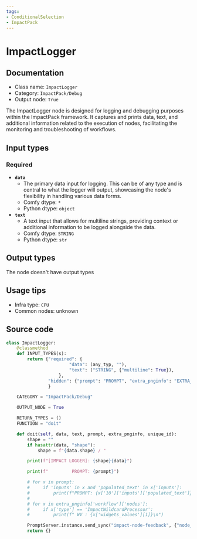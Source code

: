 ```yaml
---
tags:
- ConditionalSelection
- ImpactPack
---
```


# ImpactLogger
## Documentation
- Class name: `ImpactLogger`
- Category: `ImpactPack/Debug`
- Output node: `True`

The ImpactLogger node is designed for logging and debugging purposes within the ImpactPack framework. It captures and prints data, text, and additional information related to the execution of nodes, facilitating the monitoring and troubleshooting of workflows.
## Input types
### Required
- **`data`**
    - The primary data input for logging. This can be of any type and is central to what the logger will output, showcasing the node's flexibility in handling various data forms.
    - Comfy dtype: `*`
    - Python dtype: `object`
- **`text`**
    - A text input that allows for multiline strings, providing context or additional information to be logged alongside the data.
    - Comfy dtype: `STRING`
    - Python dtype: `str`
## Output types
The node doesn't have output types
## Usage tips
- Infra type: `CPU`
- Common nodes: unknown


## Source code
```python
class ImpactLogger:
    @classmethod
    def INPUT_TYPES(s):
        return {"required": {
                        "data": (any_typ, ""),
                        "text": ("STRING", {"multiline": True}),
                    },
                "hidden": {"prompt": "PROMPT", "extra_pnginfo": "EXTRA_PNGINFO", "unique_id": "UNIQUE_ID"},
                }

    CATEGORY = "ImpactPack/Debug"

    OUTPUT_NODE = True

    RETURN_TYPES = ()
    FUNCTION = "doit"

    def doit(self, data, text, prompt, extra_pnginfo, unique_id):
        shape = ""
        if hasattr(data, "shape"):
            shape = f"{data.shape} / "

        print(f"[IMPACT LOGGER]: {shape}{data}")

        print(f"         PROMPT: {prompt}")

        # for x in prompt:
        #     if 'inputs' in x and 'populated_text' in x['inputs']:
        #         print(f"PROMPT: {x['10']['inputs']['populated_text']}")
        #
        # for x in extra_pnginfo['workflow']['nodes']:
        #     if x['type'] == 'ImpactWildcardProcessor':
        #         print(f" WV : {x['widgets_values'][1]}\n")

        PromptServer.instance.send_sync("impact-node-feedback", {"node_id": unique_id, "widget_name": "text", "type": "TEXT", "value": f"{data}"})
        return {}

```
